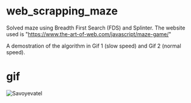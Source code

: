 # web_scrapping_maze

Solved maze using Breadth First Search (FDS) and Splinter.
The website used is "https://www.the-art-of-web.com/javascript/maze-game/"

A demostration of the algorithm in Gif 1 (slow speed) and Gif 2 (normal speed).

# gif
![Savoyevatel](https://github.com/Savoyevatel/web_scrapping_maze/master/gifs/normal_fds.gif)
